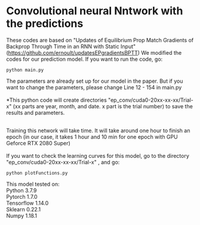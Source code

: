 # Convolutional neural Nntwork with the predictions

These codes are based on "Updates of Equilibrium Prop Match Gradients of Backprop Through Time in an RNN with Static Input" (https://github.com/ernoult/updatesEPgradientsBPTT)
We modified the codes for our prediction model.
If you want to run the code, go:
```
python main.py 
```
The parameters are already set up for our model in the paper. But if you want to change the parameters, please change Line 12 - 154 in main.py <br/> <br/>
*This python code will create directories "ep_conv/cuda0-20xx-xx-xx/Trial-x" (xx parts are year, month, and date. x part is the trial number) to save the results and parameters.<br/> <br/>

Training this network will take time. It will take around one hour to finish an epoch (in our case, it takes 1 hour and 10 min for one epoch with GPU Geforce RTX 2080 Super)<br/><br/>
If you want to check the learning curves for this model, go to the directory "ep_conv/cuda0-20xx-xx-xx/Trial-x" , and go:

```
python plotFunctions.py
```

This model tested on: <br/>
Python 3.7.9 <br/>
Pytorch 1.7.0 <br/>
Tensorflow 1.14.0 <br/>
Sklearn 0.22.1 <br/>
Numpy 1.18.1 <br/>
